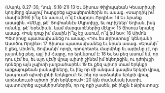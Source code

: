 (Մարկ. 8.27-30, Ղուկ. 9.18-21)
13 Եւ Յիսուս Փիլիպպեան Կեսարիայի կողմերը գնալով՝ հարցրեց աշակերտներին ու ասաց. «Մարդիկ իմ մասին(916) ի՞նչ են ասում, ո՞վ է մարդու Որդին»: 14 Եւ նրանք ասացին. «Մէկը, թէ՝ Յովհաննէս Մկրտիչը, եւ ուրիշներ՝ Եղիան, իսկ ոմանք, թէ՝ Երեմիան, կամ մարգարէներից մէկը»: 15 Յիսուս նրանց ասաց. «Իսկ դուք իմ մասին ի՞նչ էք ասում, ո՞վ եմ ես»: 16 Սիմոն Պետրոսը պատասխանեց ու ասաց. «Դու ես Քրիստոսը՝ կենդանի Աստծու Որդին»: 17 Յիսուս պատասխանեց եւ նրան ասաց. «Երանի՜ է քեզ, Սիմո՛ն, Յովնանի՛ որդի, որովհետեւ մարմինը եւ արիւնը չէ, որ յայտնեց քեզ, այլ՝ իմ Հայրը, որ երկնքում է: 18 Եւ ես քեզ ասում եմ, որ դու վէմ ես, եւ այդ վէմի վրայ պիտի շինեմ իմ եկեղեցին, ու դժոխքի դռները այն չպիտի յաղթահարեն: 19 Եւ քեզ պիտի տամ երկնքի արքայութեան բանալիները, եւ ինչ որ մի անգամ կապես երկրի վրայ, կապուած պիտի լինի երկնքում: Եւ ինչ որ արձակես երկրի վրայ, արձակուած պիտի լինի երկնքում»: 20 Այն ժամանակ խստիւ պատուիրեց աշակերտներին, որ ոչ ոքի չասեն, թէ ինքն է Քրիստոսը:
